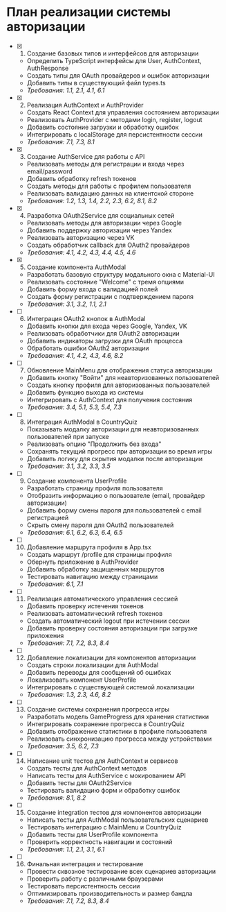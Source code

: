 # План реализации системы авторизации

- [x] 1. Создание базовых типов и интерфейсов для авторизации





  - Определить TypeScript интерфейсы для User, AuthContext, AuthResponse
  - Создать типы для OAuth провайдеров и ошибок авторизации
  - Добавить типы в существующий файл types.ts
  - _Требования: 1.1, 2.1, 4.1, 6.1_

- [x] 2. Реализация AuthContext и AuthProvider





  - Создать React Context для управления состоянием авторизации
  - Реализовать AuthProvider с методами login, register, logout
  - Добавить состояние загрузки и обработку ошибок
  - Интегрировать с localStorage для персистентности сессии
  - _Требования: 7.1, 7.3, 8.1_

- [x] 3. Создание AuthService для работы с API





  - Реализовать методы для регистрации и входа через email/password
  - Добавить обработку refresh токенов
  - Создать методы для работы с профилем пользователя
  - Реализовать валидацию данных на клиентской стороне
  - _Требования: 1.2, 1.3, 1.4, 2.2, 2.3, 6.2, 8.1, 8.2_

- [x] 4. Разработка OAuth2Service для социальных сетей





  - Реализовать методы для авторизации через Google
  - Добавить поддержку авторизации через Yandex
  - Реализовать авторизацию через VK
  - Создать обработчик callback для OAuth2 провайдеров
  - _Требования: 4.1, 4.2, 4.3, 4.4, 4.5, 4.6_

- [x] 5. Создание компонента AuthModal





  - Разработать базовую структуру модального окна с Material-UI
  - Реализовать состояние "Welcome" с тремя опциями
  - Добавить форму входа с валидацией полей
  - Создать форму регистрации с подтверждением пароля
  - _Требования: 3.1, 3.2, 1.1, 2.1_

- [ ] 6. Интеграция OAuth2 кнопок в AuthModal
  - Добавить кнопки для входа через Google, Yandex, VK
  - Реализовать обработчики для OAuth2 авторизации
  - Добавить индикаторы загрузки для OAuth процесса
  - Обработать ошибки OAuth2 авторизации
  - _Требования: 4.1, 4.2, 4.3, 4.6, 8.2_

- [ ] 7. Обновление MainMenu для отображения статуса авторизации
  - Добавить кнопку "Войти" для неавторизованных пользователей
  - Создать кнопку профиля для авторизованных пользователей
  - Добавить функцию выхода из системы
  - Интегрировать с AuthContext для получения состояния
  - _Требования: 3.4, 5.1, 5.3, 5.4, 7.3_

- [ ] 8. Интеграция AuthModal в CountryQuiz
  - Показывать модалку авторизации для неавторизованных пользователей при запуске
  - Реализовать опцию "Продолжить без входа"
  - Сохранять текущий прогресс при авторизации во время игры
  - Добавить логику для скрытия модалки после авторизации
  - _Требования: 3.1, 3.2, 3.3, 3.5_

- [ ] 9. Создание компонента UserProfile
  - Разработать страницу профиля пользователя
  - Отобразить информацию о пользователе (email, провайдер авторизации)
  - Добавить форму смены пароля для пользователей с email регистрацией
  - Скрыть смену пароля для OAuth2 пользователей
  - _Требования: 6.1, 6.2, 6.3, 6.4, 6.5_

- [ ] 10. Добавление маршрута профиля в App.tsx
  - Создать маршрут /profile для страницы профиля
  - Обернуть приложение в AuthProvider
  - Добавить обработку защищенных маршрутов
  - Тестировать навигацию между страницами
  - _Требования: 6.1, 7.1_

- [ ] 11. Реализация автоматического управления сессией
  - Добавить проверку истечения токенов
  - Реализовать автоматический refresh токенов
  - Создать автоматический logout при истечении сессии
  - Добавить проверку состояния авторизации при загрузке приложения
  - _Требования: 7.1, 7.2, 8.3, 8.4_

- [ ] 12. Добавление локализации для компонентов авторизации
  - Создать строки локализации для AuthModal
  - Добавить переводы для сообщений об ошибках
  - Локализовать компонент UserProfile
  - Интегрировать с существующей системой локализации
  - _Требования: 1.3, 2.3, 4.6, 8.2_

- [ ] 13. Создание системы сохранения прогресса игры
  - Разработать модель GameProgress для хранения статистики
  - Интегрировать сохранение прогресса в CountryQuiz
  - Добавить отображение статистики в профиле пользователя
  - Реализовать синхронизацию прогресса между устройствами
  - _Требования: 3.5, 6.2, 7.3_

- [ ] 14. Написание unit тестов для AuthContext и сервисов
  - Создать тесты для AuthContext методов
  - Написать тесты для AuthService с мокированием API
  - Добавить тесты для OAuth2Service
  - Тестировать валидацию форм и обработку ошибок
  - _Требования: 8.1, 8.2_

- [ ] 15. Создание integration тестов для компонентов авторизации
  - Написать тесты для AuthModal пользовательских сценариев
  - Тестировать интеграцию с MainMenu и CountryQuiz
  - Добавить тесты для UserProfile компонента
  - Проверить корректность навигации и состояний
  - _Требования: 1.1, 2.1, 3.1, 6.1_

- [ ] 16. Финальная интеграция и тестирование
  - Провести сквозное тестирование всех сценариев авторизации
  - Проверить работу с различными браузерами
  - Тестировать персистентность сессии
  - Оптимизировать производительность и размер бандла
  - _Требования: 7.1, 7.2, 8.3, 8.4_